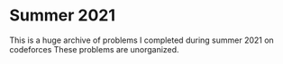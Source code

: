 # Summer 2021

This is a huge archive of problems I completed during summer 2021 on codeforces
These problems are unorganized.